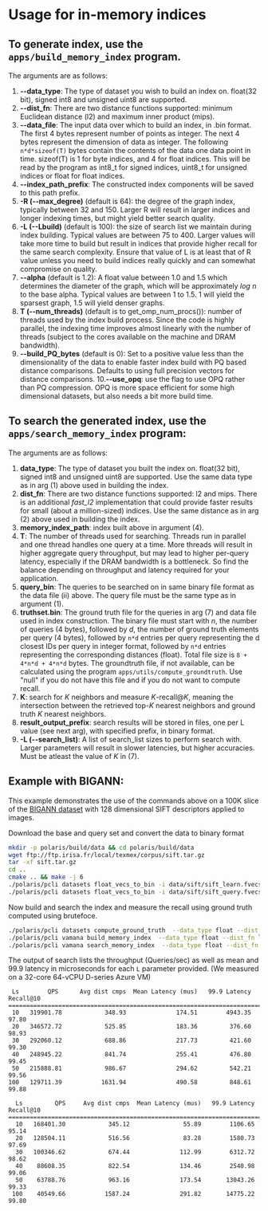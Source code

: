 **Usage for in-memory indices**
================================

To generate index, use the `apps/build_memory_index` program.
--------------------------------------------------------------

The arguments are as follows:

1. **--data_type**: The type of dataset you wish to build an index on. float(32 bit), signed int8 and unsigned uint8 are supported.
2. **--dist_fn**: There are two distance functions supported: minimum Euclidean distance (l2) and maximum inner product (mips).
3. **--data_file**: The input data over which to build an index, in .bin format. The first 4 bytes represent number of points as integer. The next 4 bytes represent the dimension of data as integer. The following `n*d*sizeof(T)` bytes contain the contents of the data one data point in time. sizeof(T) is 1 for byte indices, and 4 for float indices. This will be read by the program as int8_t for signed indices, uint8_t for unsigned indices or float for float indices.
4. **--index_path_prefix**: The constructed index components will be saved to this path prefix.
5. **-R (--max_degree)** (default is 64): the degree of the graph index, typically between 32 and 150. Larger R will result in larger indices and longer indexing times, but might yield better search quality.
6. **-L (--Lbuild)** (default is 100): the size of search list we maintain during index building. Typical values are between 75 to 400. Larger values will take more time to build but result in indices that provide higher recall for the same search complexity. Ensure that value of L is at least that of R value unless you need to build indices really quickly and can somewhat compromise on quality.
7. **--alpha** (default is 1.2): A float value between 1.0 and 1.5 which determines the diameter of the graph, which will be approximately *log n* to the base alpha. Typical values are between 1 to 1.5. 1 will yield the sparsest graph, 1.5 will yield denser graphs.
8. **T (--num_threads)** (default is to get_omp_num_procs()): number of threads used by the index build process. Since the code is highly parallel, the  indexing time improves almost linearly with the number of threads (subject to the cores available on the machine and DRAM bandwidth).
9. **--build_PQ_bytes** (default is 0): Set to a positive value less than the dimensionality of the data to enable faster index build with PQ based distance comparisons. Defaults to using full precision vectors for distance comparisons.
   10.**--use_opq**: use the flag to use OPQ rather than PQ compression. OPQ is more space efficient for some high dimensional datasets, but also needs a bit more build time.


To search the generated index, use the `apps/search_memory_index` program:
---------------------------------------------------------------------------


The arguments are as follows:

1. **data_type**: The type of dataset you built the index on. float(32 bit), signed int8 and unsigned uint8 are supported. Use the same data type as in arg (1) above used in building the index.
2. **dist_fn**: There are two distance functions supported: l2 and mips. There is an additional *fast_l2* implementation that could provide faster results for small (about a million-sized) indices. Use the same distance as in arg (2) above used in building the index.
3. **memory_index_path**: index built above in argument (4).
4. **T**: The number of threads used for searching. Threads run in parallel and one thread handles one query at a time. More threads will result in higher aggregate query throughput, but may lead to higher per-query latency, especially if the DRAM bandwidth is a bottleneck. So find the balance depending on throughput and latency required for your application.
5. **query_bin**: The queries to be searched on in same binary file format as the data file (ii) above. The query file must be the same type as in argument (1).
6. **truthset.bin**: The ground truth file for the queries in arg (7) and data file used in index construction.  The binary file must start with *n*, the number of queries (4 bytes), followed by *d*, the number of ground truth elements per query (4 bytes), followed by `n*d` entries per query representing the d closest IDs per query in integer format,  followed by `n*d` entries representing the corresponding distances (float). Total file size is `8 + 4*n*d + 4*n*d` bytes. The groundtruth file, if not available, can be calculated using the program `apps/utils/compute_groundtruth`. Use "null" if you do not have this file and if you do not want to compute recall.
7. **K**: search for *K* neighbors and measure *K*-recall@*K*, meaning the intersection between the retrieved top-*K* nearest neighbors and ground truth *K* nearest neighbors.
8. **result_output_prefix**: search results will be stored in files, one per L value (see next arg), with specified prefix, in binary format.
9. **-L (--search_list)**: A list of search_list sizes to perform search with. Larger parameters will result in slower latencies, but higher accuracies. Must be atleast the value of *K* in (7).


Example with BIGANN:
--------------------

This example demonstrates the use of the commands above on a 100K slice of the [BIGANN dataset](http://corpus-texmex.irisa.fr/) with 128 dimensional SIFT descriptors applied to images.

Download the base and query set and convert the data to binary format
```bash
mkdir -p polaris/build/data && cd polaris/build/data
wget ftp://ftp.irisa.fr/local/texmex/corpus/sift.tar.gz
tar -xf sift.tar.gz
cd ..
cmake .. && make -j 6
./polaris/pcli datasets float_vecs_to_bin -i data/sift/sift_learn.fvecs -o data/sift/sift_learn.fbin
./polaris/pcli datasets float_vecs_to_bin -i data/sift/sift_query.fvecs -o data/sift/sift_query.fbin
```

Now build and search the index and measure the recall using ground truth computed using brutefoce.
```bash
./polaris/pcli datasets compute_ground_truth  --data_type float --dist_fn l2 --base_file data/sift/sift_learn.fbin --query_file  data/sift/sift_query.fbin --gt_file data/sift/sift_query_learn_gt100 --K 100
./polaris/pcli vamana build_memory_index  --data_type float --dist_fn l2 --data_path data/sift/sift_learn.fbin --index_path_prefix data/sift/index_sift_learn_R32_L50_A1.2 -R 32 -L 50 --alpha 1.2
./polaris/pcli vamana search_memory_index  --data_type float --dist_fn l2 --index_path_prefix data/sift/index_sift_learn_R32_L50_A1.2 --query_file data/sift/sift_query.fbin  --gt_file data/sift/sift_query_learn_gt100 -K 10 -L 10 20 30 40 50 100 --result_path data/sift/res
 ```


The output of search lists the throughput (Queries/sec) as well as mean and 99.9 latency in microseconds for each `L` parameter provided. (We measured on a 32-core 64-vCPU D-series Azure VM)
 ```
  Ls        QPS      Avg dist cmps  Mean Latency (mus)   99.9 Latency   Recall@10
=================================================================================
  10   319901.78            348.93              174.51        4943.35       97.80
  20   346572.72            525.85              183.36         376.60       98.93
  30   292060.12            688.86              217.73         421.60       99.30
  40   248945.22            841.74              255.41         476.80       99.45
  50   215888.81            986.67              294.62         542.21       99.56
 100   129711.39           1631.94              490.58         848.61       99.88
 ```

```
  Ls         QPS     Avg dist cmps  Mean Latency (mus)   99.9 Latency   Recall@10
=================================================================================
  10   168401.30            345.12               55.89        1106.65       95.14
  20   128504.11            516.56               83.28        1580.73       97.69
  30   100346.62            674.44              112.99        6312.72       98.62
  40    88608.35            822.54              134.46        2540.98       99.06
  50    63788.76            963.16              173.54       13043.26       99.33
 100    40549.66           1587.24              291.82       14775.22       99.80
```


